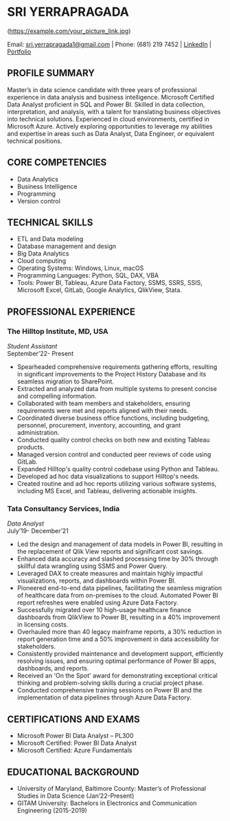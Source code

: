 # SRI YERRAPRAGADA
(https://example.com/your_picture_link.jpg)

Email: sri.yerrapragada1@gmail.com | Phone: (681) 219 7452 | [LinkedIn](www.linkedin.com/in/sri-yerrapragada) | [Portfolio](#)

## PROFILE SUMMARY
Master’s in data science candidate with three years of professional experience in data analysis and business intelligence. Microsoft Certified Data Analyst proficient in SQL and Power BI. Skilled in data collection, interpretation, and analysis, with a talent for translating business objectives into technical solutions. Experienced in cloud environments, certified in Microsoft Azure. Actively exploring opportunities to leverage my abilities and expertise in areas such as Data Analyst, Data Engineer, or equivalent technical positions.

## CORE COMPETENCIES
- Data Analytics
- Business Intelligence
- Programming
- Version control

## TECHNICAL SKILLS
- ETL and Data modeling
- Database management and design
- Big Data Analytics
- Cloud computing
- Operating Systems: Windows, Linux, macOS
- Programming Languages: Python, SQL, DAX, VBA
- Tools: Power BI, Tableau, Azure Data Factory, SSMS, SSRS, SSIS, Microsoft Excel, GitLab, Google Analytics, QlikView, Stata.

## PROFESSIONAL EXPERIENCE

### The Hilltop Institute, MD, USA
*Student Assistant*  
September’22- Present

- Spearheaded comprehensive requirements gathering efforts, resulting in significant improvements to the Project History Database and its seamless migration to SharePoint.
- Extracted and analyzed data from multiple systems to present concise and compelling information.
- Collaborated with team members and stakeholders, ensuring requirements were met and reports aligned with their needs.
- Coordinated diverse business office functions, including budgeting, personnel, procurement, inventory, accounting, and grant administration.
- Conducted quality control checks on both new and existing Tableau products.
- Managed version control and conducted peer reviews of code using GitLab.
- Expanded Hilltop's quality control codebase using Python and Tableau.
- Developed ad hoc data visualizations to support Hilltop's needs.
- Created routine and ad hoc reports utilizing various software systems, including MS Excel, and Tableau, delivering actionable insights.

### Tata Consultancy Services, India
*Data Analyst*  
July’19- December’21

- Led the design and management of data models in Power BI, resulting in the replacement of Qlik View reports and significant cost savings.
- Enhanced data accuracy and slashed processing time by 30% through skillful data wrangling using SSMS and Power Query.
- Leveraged DAX to create measures and maintain highly impactful visualizations, reports, and dashboards within Power BI.
- Pioneered end-to-end data pipelines, facilitating the seamless migration of healthcare data from on-premises to the cloud. Automated Power BI report refreshes were enabled using Azure Data Factory.
- Successfully migrated over 10 high-usage healthcare finance dashboards from QlikView to Power BI, resulting in a 40% improvement in licensing costs.
- Overhauled more than 40 legacy mainframe reports, a 30% reduction in report generation time and a 50% improvement in data accessibility for stakeholders.
- Consistently provided maintenance and development support, efficiently resolving issues, and ensuring optimal performance of Power BI apps, dashboards, and reports.
- Received an 'On the Spot' award for demonstrating exceptional critical thinking and problem-solving skills during a crucial project phase.
- Conducted comprehensive training sessions on Power BI and the implementation of data pipelines through Azure Data Factory.

## CERTIFICATIONS AND EXAMS
- Microsoft Power BI Data Analyst – PL300
- Microsoft Certified: Power BI Data Analyst
- Microsoft Certified: Azure Fundamentals

## EDUCATIONAL BACKGROUND
- University of Maryland, Baltimore County: Master’s of Professional Studies in Data Science (Jan’22-Present)
- GITAM University: Bachelors in Electronics and Communication Engineering (2015-2019)

